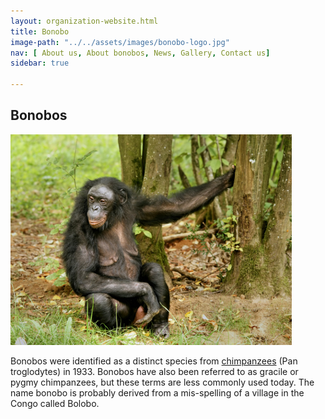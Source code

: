 ```yaml
---
layout: organization-website.html
title: Bonobo
image-path: "../../assets/images/bonobo-logo.jpg"
nav: [ About us, About bonobos, News, Gallery, Contact us]
sidebar: true

---
```

## Bonobos

![](../../assets/images/bonobo1.jpg)

Bonobos were identified as a distinct species from [chimpanzees](http://en.wikipedia.org/wiki/Chimpanzees) (Pan troglodytes) in 1933\. Bonobos have also been referred to as gracile or pygmy chimpanzees, but these terms are less commonly used today. The name bonobo is probably derived from a mis-spelling of a village in the Congo called Bolobo.
